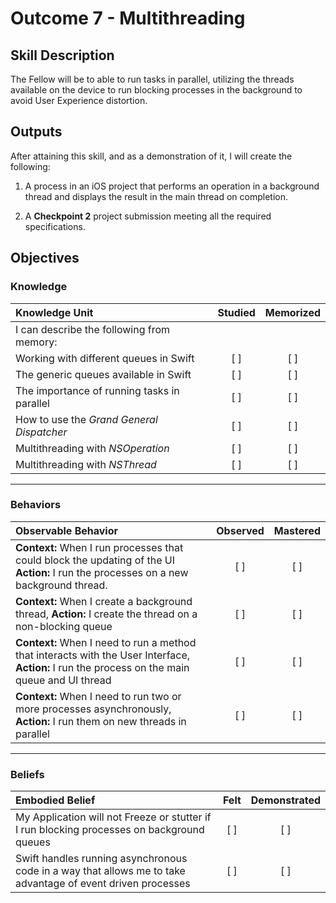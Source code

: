 # Outcome 7 - Multithreading
## Skill Description

The Fellow will be to able to run tasks in parallel, utilizing the threads available on the device to run blocking processes in the background to avoid User Experience distortion.

## Outputs

After attaining this skill, and as a demonstration of it, I will create the following:

1. A process in an iOS project that performs an operation in a background thread and displays the result in the main thread on completion.

2. A **Checkpoint 2** project submission meeting all the required specifications.

## Objectives
### Knowledge

| Knowledge Unit   |      Studied      | Memorized |
|:-------------|:------------------:|:--------:|
| I can describe the following from memory: | | |
| Working with different queues in Swift | [ ] | [ ] |
| The generic queues available in Swift | [ ] | [ ] |
| The importance of running tasks in parallel | [ ] | [ ] |
| How to use the _Grand General Dispatcher_ | [ ] | [ ] |
| Multithreading with _NSOperation_ | [ ] | [ ] |
| Multithreading with _NSThread_ | [ ] | [ ] |

-------

### Behaviors

| Observable Behavior   |      Observed      | Mastered |
|:-------------|:------------------:|:--------:|
| **Context:** When I run processes that could block the updating of the UI **Action:** I run the processes on a new background thread.  | [ ] | [ ] |
| **Context:** When I create a background thread, **Action:** I create the thread on a non-blocking queue | [ ] | [ ] |
| **Context:** When I need to run a method that interacts with the User Interface, **Action:** I run the process on the main queue and UI thread | [ ] | [ ] |
| **Context:** When I need to run two or more processes asynchronously, **Action:** I run them on new threads in parallel | [ ] | [ ] |

-------

### Beliefs

| Embodied Belief   |      Felt      | Demonstrated |
|:-------------|:------------------:|:--------:|
| My Application will not Freeze or stutter if I run blocking processes on background queues | [ ] | [ ] |
| Swift handles running asynchronous code in a way that allows me to take advantage of event driven processes | [ ] | [ ] |
